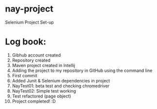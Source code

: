 # nay-project
Selenium Project Set-up

# Log book:

1. Gibhub account created
2. Repository created
3. Maven project created in Intellij
4. Adding the project to my repository in GitHub using the command line
5. First commit
6. Added Junit & Selenium dependencies in project
7. NayTest01: beta test and checking chromedriver
8. NayTest02: Simple test working
9. Test refactored (page object)
10. Project completed! :D